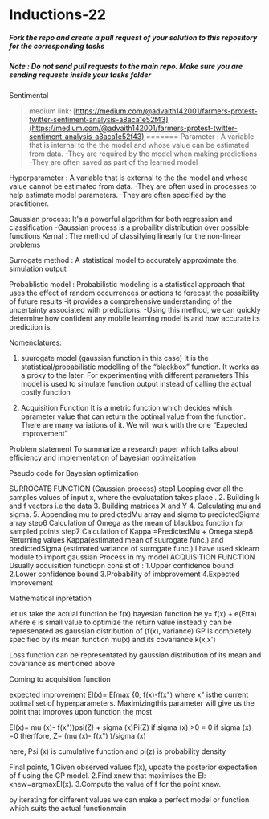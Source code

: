 # Inductions-22

##### Fork the repo and create a pull request of your solution to this repository for the corresponding tasks

##### Note : Do not send pull requests to the main repo. Make sure you are sending requests inside your tasks folder
Sentimental

> medium link:
> [https://medium.com/@advaith142001/farmers-protest-twitter-sentiment-analysis-a8aca1e52f43](https://medium.com/@advaith142001/farmers-protest-twitter-sentiment-analysis-a8aca1e52f43)
=======
Parameter :
A variable that is internal to the the model and whose value can be estimated from data.
-They are required by the model when making predictions
-They are often saved as part of the learned model 

Hyperparameter :
A variable that is external to the the model and whose value cannot be estimated from data.
-They are often used in processes to help estimate model parameters.
-They are often specified by the practitioner.

Gaussian process:
It's a powerful algorithm for both regression and classification 
-Gaussian process is a probaility distribution over possible functions
Kernal :
The method of classifying linearly for the non-linear problems

Surrogate method :
A statistical model to accurately approximate the simulation output

Probablistic model :
Probabilistic modeling is a statistical approach that uses the effect of random occurrences or actions to forecast the possibility of future results
-it provides a comprehensive understanding of the uncertainty associated with predictions. 
-Using this method, we can quickly determine how confident any mobile learning model is and how accurate its prediction is.

Nomenclatures:

1. suurogate model (gaussian function in this case)
It is the statistical/probabilistic modelling of the “blackbox” function. 
It works as a proxy to the later. For experimenting with different parameters
This model is used to simulate function output instead of calling the actual costly function

2. Acquisition Function 
It is a metric function which decides which parameter value that can return the optimal value from the function. 
There are many variations of it. We will work with the one “Expected Improvement”



Problem statement 
To summarize  a research paper which talks about efficiency and implementation of bayesian optimaization 


Pseudo code for Bayesian optimization  

SURROGATE FUNCTION (Gaussian process)
step1 Looping over all the samples values of input x, where the evaluatation takes place .
  2. Building k and f vectors i.e the data 
  3. Building matrices X and Y
  4. Calculating mu and sigma.
  5. Appending mu to predictedMu array and sigma to predictedSigma array
step6 Calculation of Omega as the mean of blackbox function for sampled points
step7 Calculation of Kappa =PredictedMu + Omega 
step8 Returning values
  Kappa(estimated mean of suurogate func.) and predictedSigma (estimated variance of surrogate func.)
 I have used sklearn module to import gaussian Process in my model
ACQUISITION FUNCTION
Usually acquisition functiopn consist of :
1.Upper confidence bound 
2.Lower confidence bound 
3.Probability of imbprovement 
4.Expected Improvement 


Mathematical inpretation

let us take the actual function be f(x)
bayesian function be y= f(x) + e(Etta) where e is small value to optimize the return value
instead y can be represenated as gaussian distribution of (f(x), variance)
GP is completely specified by its mean function mu(x) and its covariance k(x,x')

Loss function can be representated by gaussian distribution of its mean and covariance as mentioned above

Coming to acquisition function

expected improvement EI(x)= E[max {0, f(x)-f(x")
where x" isthe current potimal set of hyperparameters. Maximizingthis parameter will give
us the point that improves upon function the most

EI(x)= mu (x)- f(x"))psi(Z) + sigma (x)Pi(Z) if sigma (x) >0
     = 0 if sigma (x) =0
therffore, 
  Z= (mu (x)- f(x") )/sigma (x)

here, Psi (x) is cumulative function and pi(z) is probability density 


Final points, 
1.Given observed values f(x), update the posterior expectation of f using the GP model.
2.Find xnew that maximises the EI: xnew=argmaxEI(x).
3.Compute the value of f for the point xnew.

by iterating for different values we can make a perfect model or function which suits the actual functionmain
